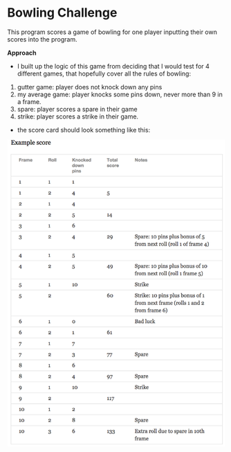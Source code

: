 
Bowling Challenge
=================

This program scores a game of bowling for one player inputting their own scores into the program.

**Approach**

* I built up the logic of this game from deciding that I would test for 4 different games, that hopefully cover all the rules of bowling:

1. gutter game: player does not knock down any pins
2. my average game: player knocks some pins down, never more than 9 in a frame.
3. spare: player scores a spare in their game
4. strike: player scores a strike in their game.

* the score card should look something like this:

![Ten Pin Score Example](images/example_ten_pin_scoring.png)

